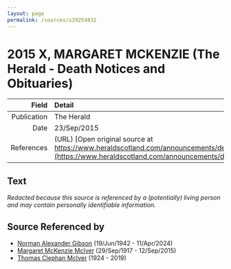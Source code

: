 ```yaml
---
layout: page
permalink: /sources/s39254832
---
```


# 2015 X, MARGARET MCKENZIE (The Herald - Death Notices and Obituaries)

Field | Detail
---:|:---
Publication | The Herald
Date | 23/Sep/2015
References | (URL) [Open original source at https://www.heraldscotland.com/announcements/deaths/deaths/13777170.Margaret_Gibson/](https://www.heraldscotland.com/announcements/deaths/deaths/13777170.Margaret_Gibson/)

## Text

_Redacted because this source is referenced by a (potentially) living person and may contain personally identifiable information._

## Source Referenced by

* [Norman Alexander Gibson](../people/@86606770@-norman-alexander-gibson-b1942-6-19-d2024-4-11.md) (19/Jun/1942 - 11/Apr/2024)
* [Margaret McKenzie McIver](../people/@24380064@-margaret-mckenzie-mciver-b1917-9-29-d2015-9-12.md) (29/Sep/1917 - 12/Sep/2015)
* [Thomas Clephan McIver](../people/@74287888@-thomas-clephan-mciver-b1924-d2019.md) (1924 - 2019)
